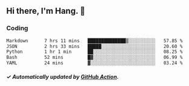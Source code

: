 ## Hi there, I'm Hang. 👋

### Coding

<!--START_SECTION:waka-->

```txt
Markdown      7 hrs 11 mins   ██████████████▒░░░░░░░░░░   57.85 %
JSON          2 hrs 33 mins   █████░░░░░░░░░░░░░░░░░░░░   20.60 %
Python        1 hr 1 min      ██░░░░░░░░░░░░░░░░░░░░░░░   08.25 %
Bash          52 mins         █▓░░░░░░░░░░░░░░░░░░░░░░░   06.99 %
YAML          24 mins         ▓░░░░░░░░░░░░░░░░░░░░░░░░   03.24 %
```

<!--END_SECTION:waka-->

##### ✓ Automatically updated by [GitHub Action](https://github.com/huhuhang/huhuhang/actions).
